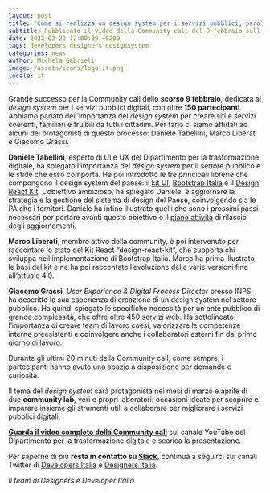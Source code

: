 ```yaml
---
layout: post
title: "Come si realizza un design system per i servizi pubblici, parola agli esperti"
subtitle: Pubblicato il video della Community call del 9 febbraio sull’importanza del design system
date: 2022-02-22 12:00:00 +0200
tags: developers designers designsystem
categories: news
author: Michela Gabrieli
image: /assets/icons/logo-it.png
locale: it
---
```


Grande successo per la Community call dello **scorso 9 febbraio**, dedicata al *design system* per i servizi pubblici digitali, con oltre **150 partecipanti**. Abbiamo parlato dell’importanza del *design system* per creare siti e servizi coerenti, familiari e fruibili da tutti i cittadini. Per farlo ci siamo affidati ad alcuni dei protagonisti di questo processo: Daniele Tabellini, Marco Liberati e Giacomo Grassi.

**Daniele Tabellini**, esperto di UI e UX del Dipartimento per la trasformazione digitale, ha spiegato l’importanza del *design system* per il settore pubblico e le sfide che esso comporta. Ha poi introdotto le tre principali librerie che compongono il design system del paese: il [kit UI](https://designers.italia.it/kit/), [Bootstrap Italia](https://italia.github.io/bootstrap-italia/) e il [Design React Kit](https://github.com/italia/design-react-kit). L’obiettivo ambizioso, ha spiegato Daniele, è aggiornare la strategia e la gestione del sistema di design del Paese, coinvolgendo sia le PA che i fornitori. Daniele ha infine illustrato quelli che sono i prossimi passi necessari per portare avanti questo obiettivo e il [piano attività](https://designers.italia.it/piano-attivita/) di rilascio degli aggiornamenti.

**Marco Liberati**, membro attivo della community, è poi intervenuto per raccontare lo stato del Kit React “design-react-kit”, che supporta chi sviluppa nell’implementazione di Bootstrap Italia. Marco ha prima illustrato le basi del kit e ne ha poi raccontato l’evoluzione delle varie versioni fino all’attuale 4.0.

**Giacomo Grassi**, *User Experience & Digital Process Director* presso INPS, ha descritto la sua esperienza di creazione di un design system nel settore pubblico. Ha quindi spiegato le specifiche necessità per un ente pubblico di grande complessità, che offre oltre 450 servizi web. Ha sottolineato l’importanza di creare team di lavoro coesi, valorizzare le competenze interne preesistenti e coinvolgere anche i collaboratori esterni fin dal primo giorno di lavoro.

Durante gli ultimi 20 minuti della Community call, come sempre, i partecipanti hanno avuto uno spazio a disposizione per domande e curiosità.

Il tema del *design system* sarà protagonista nei mesi di marzo e aprile di due **community lab**, veri e propri laboratori: occasioni ideate per scoprire e imparare insieme gli strumenti utili a collaborare per migliorare i servizi pubblici digitali. 


**[Guarda il video completo della Community call](https://www.youtube.com/watch?v=Q6bCRei3UHU&list=PLLZQsns4g-N5Eu8xv0L-iYhGU-IWBQSTL)** sul canale YouTube del Dipartimento per la trasformazione digitale e scarica la presentazione.

Per saperne di più **resta in contatto su [Slack](https://app.slack.com/client/T6C27AXE0)**, continua a seguirci sui canali Twitter di [Developers Italia](https://twitter.com/developersITA) e [Designers Italia](https://twitter.com/developersITA).



*Il team di Designers e Developer Italia*
